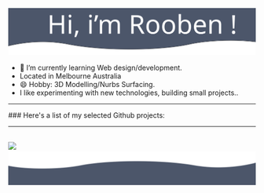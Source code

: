 <img src= "https://github.com/Rooben-s/Rooben-s/blob/main/hero.svg">


- 🌱 I’m currently learning Web design/development.
- Located in Melbourne Australia
- 😄 Hobby: 3D Modelling/Nurbs Surfacing.
- I like experimenting with new technologies, building small projects..
<hr>
### Here's a list of my selected Github projects:


<hr>
<br>

<img src= "https://github-readme-stats.vercel.app/api?username=rooben-s&show_icons=true&theme=nord">


<img src= "https://github.com/Rooben-s/Rooben-s/blob/main/bottom.svg">
